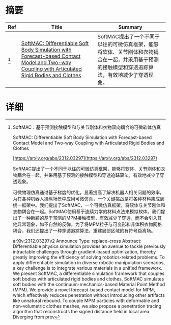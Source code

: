 # 摘要

| Ref | Title | Summary |
| --- | --- | --- |
| [^1] | [SoftMAC: Differentiable Soft Body Simulation with Forecast-based Contact Model and Two-way Coupling with Articulated Rigid Bodies and Clothes](https://arxiv.org/abs/2312.03297) | SoftMAC提出了一个不同于以往的可微仿真框架，能够将软体、关节刚体和衣物耦合在一起，并采用基于预测的接触模型和穿透追踪算法，有效地减少了穿透现象。 |

# 详细

[^1]: SoftMAC：基于预测接触模型和与关节刚体和衣物双向耦合的可微软体仿真

    SoftMAC: Differentiable Soft Body Simulation with Forecast-based Contact Model and Two-way Coupling with Articulated Rigid Bodies and Clothes

    [https://arxiv.org/abs/2312.03297](https://arxiv.org/abs/2312.03297)

    SoftMAC提出了一个不同于以往的可微仿真框架，能够将软体、关节刚体和衣物耦合在一起，并采用基于预测的接触模型和穿透追踪算法，有效地减少了穿透现象。

    

    可微物理仿真通过基于梯度的优化，显著提高了解决机器人相关问题的效率。为在各种机器人操纵场景中应用可微仿真，一个关键挑战是将各种材料集成到统一框架中。我们提出了SoftMAC，一个可微仿真框架，将软体与关节刚体和衣物耦合在一起。SoftMAC使用基于连续力学的材料点法来模拟软体。我们提出了一种新颖的基于预测的MPM接触模型，有效减少了穿透，而不会引入其他异常现象，如不自然的反弹。为了将MPM粒子与可变形和非体积衣物网格耦合，我们还提出了一种穿透追踪算法，重建局部区域的有符号距离场。

    arXiv:2312.03297v2 Announce Type: replace-cross  Abstract: Differentiable physics simulation provides an avenue to tackle previously intractable challenges through gradient-based optimization, thereby greatly improving the efficiency of solving robotics-related problems. To apply differentiable simulation in diverse robotic manipulation scenarios, a key challenge is to integrate various materials in a unified framework. We present SoftMAC, a differentiable simulation framework that couples soft bodies with articulated rigid bodies and clothes. SoftMAC simulates soft bodies with the continuum-mechanics-based Material Point Method (MPM). We provide a novel forecast-based contact model for MPM, which effectively reduces penetration without introducing other artifacts like unnatural rebound. To couple MPM particles with deformable and non-volumetric clothes meshes, we also propose a penetration tracing algorithm that reconstructs the signed distance field in local area. Diverging from prev
    

